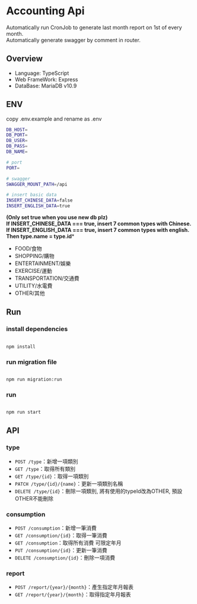 # Accounting Api

Automatically run CronJob to generate last month report on 1st of every month.  
Automatically generate swagger by comment in router.

## Overview

- Language: TypeScript
- Web FrameWork: Express
- DataBase: MariaDB v10.9

## ENV

copy .env.example and rename as .env

```bash
DB_HOST=
DB_PORT=
DB_USER=
DB_PASS=
DB_NAME=

# port 
PORT=

# swagger
SWAGGER_MOUNT_PATH=/api

# insert basic data
INSERT_CHINESE_DATA=false
INSERT_ENGLISH_DATA=true
```
**(Only set true when you use new db plz)**  
**If INSERT_CHINESE_DATA === true, insert 7 common types with Chinese.**  
**If INSERT_ENGLISH_DATA === true, insert 7 common types with english. Then type.name = type.id***

- FOOD/食物
- SHOPPING/購物
- ENTERTAINMENT/娛樂
- EXERCISE/運動
- TRANSPORTATION/交通費
- UTILITY/水電費
- OTHER/其他

## Run

### install dependencies

```bash

npm install

```

### run migration file

```bash

npm run migration:run

```

### run

```bash

npm run start

```

## API

### type

- `POST /type`：新增一項類別
- `GET /type`：取得所有類別
- `GET /type/{id}`：取得一項類別
- `PATCH /type/{id}/{name}`：更新一項類別名稱
- `DELETE /type/{id}`：刪除一項類別, 將有使用的typeId改為OTHER, 預設OTHER不能刪除

### consumption

- `POST /consumption`：新增一筆消費
- `GET /consumption/{id}`：取得一筆消費
- `GET /consumption`：取得所有消費 可限定年月
- `PUT /consumption/{id}`：更新一筆消費
- `DELETE /consumption/{id}`：刪除一項消費

### report

- `POST /report/{year}/{month}`：產生指定年月報表
- `GET /report/{year}/{month}`：取得指定年月報表
